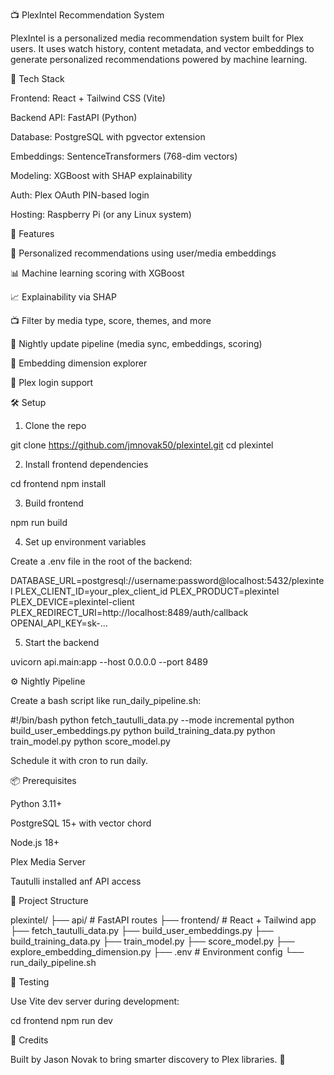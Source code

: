 📺 PlexIntel Recommendation System

PlexIntel is a personalized media recommendation system built for Plex users. It uses watch history, content metadata, and vector embeddings to generate personalized recommendations powered by machine learning.

🔧 Tech Stack

Frontend: React + Tailwind CSS (Vite)

Backend API: FastAPI (Python)

Database: PostgreSQL with pgvector extension

Embeddings: SentenceTransformers (768-dim vectors)

Modeling: XGBoost with SHAP explainability

Auth: Plex OAuth PIN-based login

Hosting: Raspberry Pi (or any Linux system)

🚀 Features

🎯 Personalized recommendations using user/media embeddings

📊 Machine learning scoring with XGBoost

📈 Explainability via SHAP

📺 Filter by media type, score, themes, and more

🔄 Nightly update pipeline (media sync, embeddings, scoring)

🧠 Embedding dimension explorer

🔐 Plex login support

🛠️ Setup

1. Clone the repo

git clone https://github.com/jmnovak50/plexintel.git
cd plexintel

2. Install frontend dependencies

cd frontend
npm install

3. Build frontend

npm run build

4. Set up environment variables

Create a .env file in the root of the backend:

DATABASE_URL=postgresql://username:password@localhost:5432/plexintel
PLEX_CLIENT_ID=your_plex_client_id
PLEX_PRODUCT=plexintel
PLEX_DEVICE=plexintel-client
PLEX_REDIRECT_URI=http://localhost:8489/auth/callback
OPENAI_API_KEY=sk-...

5. Start the backend

uvicorn api.main:app --host 0.0.0.0 --port 8489

⚙️ Nightly Pipeline

Create a bash script like run_daily_pipeline.sh:

#!/bin/bash
python fetch_tautulli_data.py --mode incremental
python build_user_embeddings.py
python build_training_data.py
python train_model.py
python score_model.py

Schedule it with cron to run daily.

📦 Prerequisites

Python 3.11+

PostgreSQL 15+ with vector chord

Node.js 18+

Plex Media Server

Tautulli installed anf API access

📂 Project Structure

plexintel/
├── api/                  # FastAPI routes
├── frontend/             # React + Tailwind app
├── fetch_tautulli_data.py
├── build_user_embeddings.py
├── build_training_data.py
├── train_model.py
├── score_model.py
├── explore_embedding_dimension.py
├── .env                  # Environment config
└── run_daily_pipeline.sh

🧪 Testing

Use Vite dev server during development:

cd frontend
npm run dev

🧠 Credits

Built by Jason Novak to bring smarter discovery to Plex libraries. 🧩

